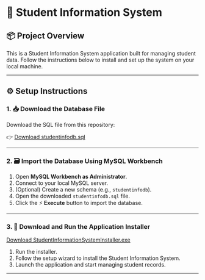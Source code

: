 # 🧾 Student Information System

## 📦 Project Overview
This is a Student Information System application built for managing student data. Follow the instructions below to install and set up the system on your local machine.

---

## ⚙️ Setup Instructions

### 1. 📥 Download the Database File

Download the SQL file from this repository:

👉 [Download studentinfodb.sql](./studentinfodb.sql)

---

### 2. 🗃️ Import the Database Using MySQL Workbench

1. Open **MySQL Workbench as Administrator**.
2. Connect to your local MySQL server.
3. (Optional) Create a new schema (e.g., `studentinfodb`).
4. Open the downloaded `studentinfodb.sql` file.
5. Click the ⚡ **Execute** button to import the database.

---

### 3. 💾 Download and Run the Application Installer

  [Download StudentInformationSystemInstaller.exe](https://raw.githubusercontent.com/GeykScript/StudentInformationSystem/master/StudentInformationSystemInstaller.exe)


1. Run the installer.
2. Follow the setup wizard to install the Student Information System.
3. Launch the application and start managing student records.

---
